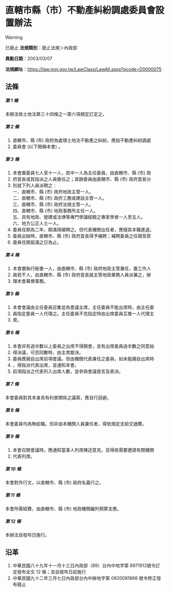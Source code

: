 # 直轄市縣（市）不動產糾紛調處委員會設置辦法


> [!WARNING]
> 已廢止
**法規類別**：廢止法規＞內政部

**異動日期**：2003/03/07  

**法規網址**：https://law.moj.gov.tw/LawClass/LawAll.aspx?pcode=D0000075



## 法條
##### 第 1 條
本辦法依土地法第三十四條之一第六項規定訂定之。

##### 第 2 條
1. 直轄市、縣 (市) 政府為處理土地法不動產之糾紛，應設不動產糾紛調處
1. 委員會 (以下簡稱本會) 。

##### 第 3 條
1. 本會置委員七人至十一人，其中一人為主任委員，由直轄市、縣 (市) 政
1. 府首長或其指派之人員擔任之；其餘委員由直轄市、縣 (市) 政府首長分
1. 別就下列人員派聘之：  
一、直轄市、縣 (市) 政府地政主管一人。  
二、直轄市、縣 (市) 政府工務或建設主管一人。  
三、直轄市、縣 (市) 政府法規主管一人。  
四、直轄市、縣 (市) 地政事務所主任一人。  
五、具有地政、營建或法律等專門學識經驗之專家學者一人至五人。  
六、地方公正人士一人。
1. 委員任期為二年，期滿得續聘之。但代表機關出任者，應隨其本職進退。
1. 委員出缺時，直轄市、縣 (市) 政府首長得予補聘；補聘委員之任期至原
1. 委員任期屆滿之日為止。

##### 第 4 條
1. 本會置執行秘書一人，由直轄市、縣 (市) 政府地政主管兼任，置工作人
1. 員若干人，由直轄市、縣 (市) 政府首長就主管地政業務人員派兼之，辦
1. 理本會幕僚事務。

##### 第 5 條
1. 本會會議由主任委員召集並為會議主席，主任委員不能出席時，由主任委
1. 員指定委員一人代理之。主任委員不克指定時由出席委員互推一人代理主
1. 席。

##### 第 6 條
1. 本會非有過半數以上委員之出席不得開會，並有出席委員過半數之同意始
1. 得決議，可否同數時，由主席裁決。
1. 委員應親自出席前項會議。但由機關代表兼任之委員，如未能親自出席時
1. ，得指派代表出席，並通知本會。
1. 前項指派之代表列入出席人數，並參與會議發言及表決。

##### 第 7 條
本會委員對其本身具有利害關係之議案，應自行迴避。

##### 第 8 條
本會委員均為無給職。但非由本機關人員兼任者，得依規定支給交通費。

##### 第 9 條
1. 本會召開會議時，應通知當事人列席陳述意見，並得依需要邀請有關機關
1. 代表列席。

##### 第 10 條
本會對外行文，以直轄市、縣 (市) 政府名義行之。

##### 第 11 條
本會所需經費，由直轄市、縣 (市) 地政機關編列預算支應。

##### 第 12 條
本辦法自發布日施行。

## 沿革
1. 中華民國八十九年十一月十三日內政部（89）台內中地字第 8971912號令訂定發布全文 12 條；並自發布日起施行
1. 中華民國九十二年三月七日內政部台內中辦地字第 0920081866 號令修正發布廢止
